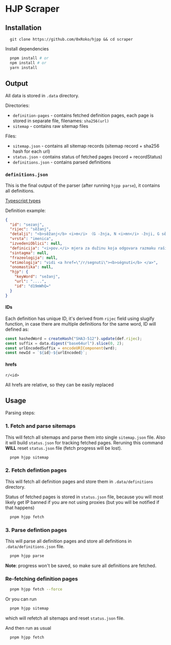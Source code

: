 # HJP Scraper

## Installation

```
  git clone https://github.com/0xRoko/hjpp && cd scraper
```

Install dependencies

```bash
  pnpm install # or
  npm install # or
  yarn install
```

## Output

All data is stored in `.data` directory.

Directories:

- `definition-pages` - contains fetched definition pages, each page is stored in separate file, filenames: `sha256(url)`
- `sitemap` - contains raw sitemap files

Files:

- `sitemap.json` - contains all sitemap records (sitemap record + sha256 hash for each url)
- `status.json` - contains status of fetched pages (record + recordStatus)
- `definitions.json` - contains parsed definitions

### `definitions.json`

This is the final output of the parser (after running `hjpp parse`), it contains all definitions.

[Typescript types](./../packages/types/index.ts)

Definition example:

```json
{
  "id": "sezanj",
  "rijec": "sȅžanj",
  "detalji": "<b>sȅžanj</b> <i>m</i> 〈G -žnja, N <i>mn</i> -žnji, G sȇžānjā〉",
  "vrsta": "imenica",
  "izvedeniOblici": null,
  "definicija": "<i>pov.</i> mjera za dužinu koja odgovara razmaku raširenih ruku",
  "sintagma": null,
  "frazeologija": null,
  "etimologija": "vidi <a href=\"/r/segnuti\"><b>ségnuti</b> </a>",
  "onomastika": null,
  "hjp": {
    "keyWord": "sežanj",
    "url": "....",
    "id": "d19mWhQ="
  }
}
```

#### IDs

Each definition has unique ID, it's derived from `rijec` field using slugify function, in case there are multiple definitions for the same word, ID will defined as:

```ts
const hashedWord = createHash("SHA3-512").update(def.rijec);
const suffix = data.digest("base64url").slice(0, 2);
const urlEncodedSuffix = encodeURIComponent(wrd);
const newId = `${id}-${urlEncoded}`;
```

#### hrefs

`r/<id>`

All hrefs are relative, so they can be easily replaced

## Usage

Parsing steps:

### 1. Fetch and parse sitemaps

This will fetch all sitemaps and parse them into single `sitemap.json` file. Also it will build `status.json` for tracking fetched pages.
Reruning this command **WILL** reset `status.json` file (fetch progress will be lost).

```bash
  pnpm hjpp sitemap
```

### 2. Fetch defintion pages

This will fetch all definition pages and store them in `.data/definitions` directory.

Status of fetched pages is stored in `status.json` file, because you will most likely get IP banned if you are not using proxies (but you will be notified if that happens)

```bash
  pnpm hjpp fetch
```

### 3. Parse defintion pages

This will parse all definition pages and store all definitions in `.data/definitions.json` file.

```bash
  pnpm hjpp parse
```

**Note**: progress won't be saved, so make sure all definitions are fetched.

### Re-fetching definition pages

```bash
  pnpm hjpp fetch --force
```

Or you can run

```bash
  pnpm hjpp sitemap
```

which will refetch all sitemaps and reset `status.json` file.

And then run as usual

```bash
  pnpm hjpp fetch
```
